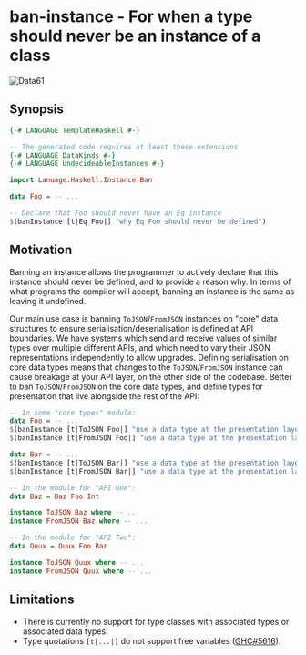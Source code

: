# ban-instance - For when a type should never be an instance of a class

![Data61](http://i.imgur.com/0h9dFhl.png)

## Synopsis

```haskell
{-# LANGUAGE TemplateHaskell #-}

-- The generated code requires at least these extensions
{-# LANGUAGE DataKinds #-}
{-# LANGUAGE UndecideableInstances #-}

import Lanuage.Haskell.Instance.Ban

data Foo = -- ...

-- Declare that Foo should never have an Eq instance
$(banInstance [t|Eq Foo|] "why Eq Foo should never be defined")
```

## Motivation

Banning an instance allows the programmer to actively declare that
this instance should never be defined, and to provide a reason why. In
terms of what programs the compiler will accept, banning an instance
is the same as leaving it undefined.

Our main use case is banning `ToJSON`/`FromJSON` instances on "core"
data structures to ensure serialisation/deserialisation is defined at
API boundaries. We have systems which send and receive values of
similar types over multiple different APIs, and which need to vary
their JSON representations independently to allow upgrades. Defining
serialisation on core data types means that changes to the
`ToJSON`/`FromJSON` instance can cause breakage at your API layer, on
the other side of the codebase. Better to ban `ToJSON`/`FromJSON` on
the core data types, and define types for presentation that live
alongside the rest of the API:

```haskell
-- In some "core types" module:
data Foo = -- ...
$(banInstance [t|ToJSON Foo|] "use a data type at the presentation layer")
$(banInstance [t|FromJSON Foo|] "use a data type at the presentation layer")

data Bar = -- ...
$(banInstance [t|ToJSON Bar|] "use a data type at the presentation layer")
$(banInstance [t|FromJSON Bar|] "use a data type at the presentation layer")

-- In the module for "API One":
data Baz = Baz Foo Int

instance ToJSON Baz where -- ...
instance FromJSON Baz where -- ...

-- In the module for "API Two":
data Quux = Quux Foo Bar

instance ToJSON Quux where -- ...
instance FromJSON Quux where -- ...
```

## Limitations

* There is currently no support for type classes with associated types
  or associated data types.
* Type quotations `[t|...|]` do not support free variables
  ([GHC#5616](https://ghc.haskell.org/trac/ghc/ticket/5616)).

